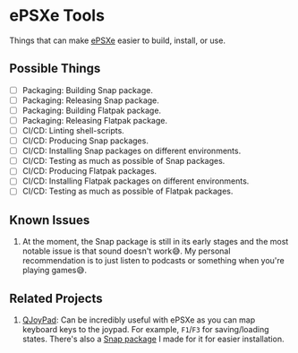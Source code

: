# ePSXe Tools

Things that can make [ePSXe](http://www.epsxe.com) easier to build, install, or
use.

## Possible Things

- [ ] Packaging: Building Snap package.
- [ ] Packaging: Releasing Snap package.
- [ ] Packaging: Building Flatpak package.
- [ ] Packaging: Releasing Flatpak package.
- [ ] CI/CD: Linting shell-scripts.
- [ ] CI/CD: Producing Snap packages.
- [ ] CI/CD: Installing Snap packages on different environments.
- [ ] CI/CD: Testing as much as possible of Snap packages.
- [ ] CI/CD: Producing Flatpak packages.
- [ ] CI/CD: Installing Flatpak packages on different environments.
- [ ] CI/CD: Testing as much as possible of Flatpak packages.

## Known Issues

1. At the moment, the Snap package is still in its early stages and the most
  notable issue is that sound doesn't work:sweat_smile:. My personal
  recommendation is to just listen to podcasts or something when you're playing
  games:sweat_smile:.

## Related Projects

1. [QJoyPad](https://github.com/panzi/qjoypad): Can be incredibly useful with
  ePSXe as you can map keyboard keys to the joypad. For example, `F1`/`F3` for
  saving/loading states. There's also a
  [Snap package](https://snapcraft.io/qjoypad-ahimta) I made for it for easier
  installation.
